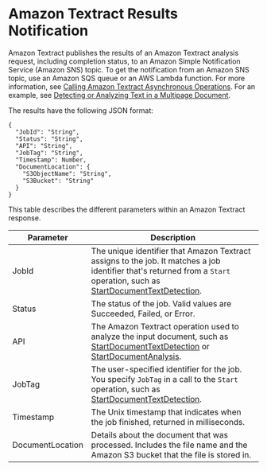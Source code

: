 # Amazon Textract Results Notification<a name="async-notification-payload"></a>

Amazon Textract publishes the results of an Amazon Textract analysis request, including completion status, to an Amazon Simple Notification Service \(Amazon SNS\) topic\. To get the notification from an Amazon SNS topic, use an Amazon SQS queue or an AWS Lambda function\. For more information, see [Calling Amazon Textract Asynchronous Operations](api-async.md)\. For an example, see [Detecting or Analyzing Text in a Multipage Document](async-analyzing-with-sqs.md)\.

The results have the following JSON format:

```
{
  "JobId": "String",
  "Status": "String",
  "API": "String",
  "JobTag": "String",
  "Timestamp": Number,
  "DocumentLocation": {
    "S3ObjectName": "String",
    "S3Bucket": "String"
  }
}
```

This table describes the different parameters within an Amazon Textract response\.


| Parameter | Description | 
| --- | --- | 
|  JobId  |  The unique identifier that Amazon Textract assigns to the job\. It matches a job identifier that's returned from a `Start` operation, such as [StartDocumentTextDetection](API_StartDocumentTextDetection.md)\.  | 
|  Status  |  The status of the job\. Valid values are Succeeded, Failed, or Error\.  | 
|  API  |  The Amazon Textract operation used to analyze the input document, such as [StartDocumentTextDetection](API_StartDocumentTextDetection.md) or [StartDocumentAnalysis](API_StartDocumentAnalysis.md)\.  | 
|  JobTag  |  The user\-specified identifier for the job\. You specify `JobTag` in a call to the `Start` operation, such as [StartDocumentTextDetection](API_StartDocumentTextDetection.md)\.  | 
|  Timestamp  |  The Unix timestamp that indicates when the job finished, returned in milliseconds\.  | 
|  DocumentLocation  |  Details about the document that was processed\. Includes the file name and the Amazon S3 bucket that the file is stored in\.  | 